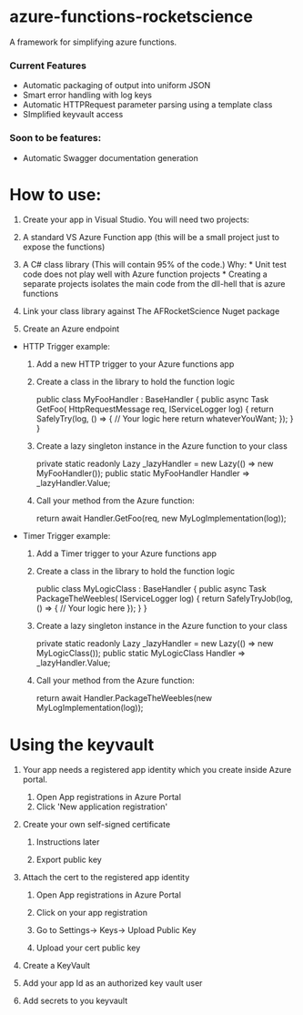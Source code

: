 # azure-functions-rocketscience
A framework for simplifying azure functions.  

### Current Features
* Automatic packaging of output into uniform JSON
* Smart error handling with log keys
* Automatic HTTPRequest parameter parsing using a template class
* SImplified keyvault access

### Soon to be features:
* Automatic Swagger documentation generation


# How to use:
1. Create your app in Visual Studio.  You will need two projects: 
  1. A standard VS Azure Function app (this will be a small project just to expose the functions)
  1. A C# class library (This will contain 95% of the code.)  Why:
    * Unit test code does not play well with Azure function projects
    * Creating a separate projects isolates the main code from the dll-hell that is azure functions

1. Link your class library against The AFRocketScience Nuget package

1. Create an Azure endpoint 

  * HTTP Trigger example: 
    1. Add a new HTTP trigger to your Azure functions app
    1. Create a class in the library to hold the function logic
    
        public class MyFooHandler : BaseHandler
        {
            public async Task<HttpResponseMessage> GetFoo(
                HttpRequestMessage req, 
                IServiceLogger log)
            {
                return SafelyTry(log, () =>
                {
                    // Your logic here
                    return whateverYouWant;
                });
            }
        }
    
    1. Create a lazy singleton instance in the Azure function to your class
    
        private static readonly Lazy<MyFooHandler> _lazyHandler = new Lazy<MyFooHandler>(() => new MyFooHandler());
        public static MyFooHandler Handler => _lazyHandler.Value;

    1. Call your method from the Azure function:
    
        return await Handler.GetFoo(req, new MyLogImplementation(log));

  * Timer Trigger example: 
    1. Add a Timer trigger to your Azure functions app
    1. Create a class in the library to hold the function logic
    
        public class MyLogicClass : BaseHandler
        {
            public async Task<HttpResponseMessage> PackageTheWeebles(
                IServiceLogger log)
            {
                return SafelyTryJob(log, () =>
                {
                    // Your logic here
                });
            }
        }
    
    1. Create a lazy singleton instance in the Azure function to your class
    
        private static readonly Lazy<MyLogicClass> _lazyHandler = new Lazy<MyLogicClass>(() => new MyLogicClass());
        public static MyLogicClass Handler => _lazyHandler.Value;

    1. Call your method from the Azure function:
    
        return await Handler.PackageTheWeebles(new MyLogImplementation(log));


# Using the keyvault

1. Your app needs a registered app identity which you create inside Azure portal.
    1. Open App registrations in Azure Portal
    1. Click 'New application registration'
1. Create your own self-signed certificate

    1. Instructions later

    1. Export public key

1. Attach the cert to the registered app identity

    1. Open App registrations in Azure Portal

    1. Click on your app registration

    1. Go to Settings-> Keys-> Upload Public Key

    1. Upload your cert public key

1. Create a KeyVault

1. Add your app Id as an authorized key vault user
1. Add secrets to you keyvault